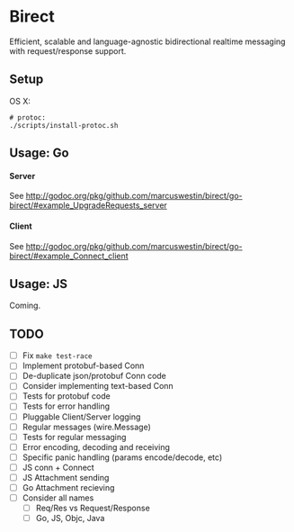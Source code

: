 Birect
======

Efficient, scalable and language-agnostic bidirectional realtime messaging with request/response support.


Setup
-----

OS X:

	# protoc:
	./scripts/install-protoc.sh


Usage: Go
---------

#### Server

See http://godoc.org/pkg/github.com/marcuswestin/birect/go-birect/#example_UpgradeRequests_server

#### Client

See http://godoc.org/pkg/github.com/marcuswestin/birect/go-birect/#example_Connect_client


Usage: JS
---------

Coming.


TODO
----

- [ ] Fix `make test-race`
- [ ] Implement protobuf-based Conn
- [ ] De-duplicate json/protobuf Conn code
- [ ] Consider implementing text-based Conn
- [ ] Tests for protobuf code
- [ ] Tests for error handling
- [ ] Pluggable Client/Server logging
- [ ] Regular messages (wire.Message)
- [ ] Tests for regular messaging
- [ ] Error encoding, decoding and receiving
- [ ] Specific panic handling (params encode/decode, etc)
- [ ] JS conn + Connect
- [ ] JS Attachment sending
- [ ] Go Attachment recieving
- [ ] Consider all names
	- [ ] Req/Res vs Request/Response
	- [ ] Go, JS, Objc, Java